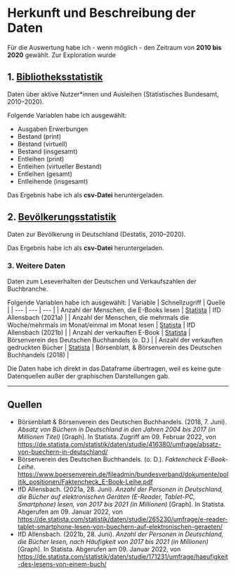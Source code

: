 # Herkunft und Beschreibung der Daten
Für die Auswertung habe ich - wenn möglich - den Zeitraum von **2010 bis 2020** gewählt. Zur Exploration wurde 
## 1. [Bibliotheksstatistik](https://www.bibliotheksstatistik.de)
Daten über aktive Nutzer*innen und Ausleihen (Statistisches Bundesamt, 2010–2020).

Folgende Variablen habe ich ausgewählt:
- Ausgaben Erwerbungen
- Bestand (print)
- Bestand (virtuell)
- Bestand (insgesamt)
- Entleihen (print)
- Entleihen (virtueller Bestand)
- Entleihen (gesamt)
- Entleihende (insgesamt)

Das Ergebnis habe ich als **csv-Datei** heruntergeladen.


## 2. [Bevölkerungsstatistik](https://www-genesis.destatis.de/genesis/online?operation=statistic&levelindex=0&levelid=1637662639240&code=12411#abreadcrumb)

Daten zur Bevölkerung in Deutschland (Destatis, 2010–2020).

Das Ergebnis habe ich als **csv-Datei** heruntergeladen.

### 3. Weitere Daten
Daten zum Leseverhalten der Deutschen und Verkaufszahlen der Buchbranche.

Folgende Variablen habe ich ausgewählt:
| Variable | Schnellzugriff | Quelle |
| --- | --- | --- |
| Anzahl der Menschen, die E-Books lesen | [Statista](https://de.statista.com/statistik/daten/studie/265230/umfrage/e-reader-tablet-smartphone-lesen-von-buechern-auf-elektronischen-geraeten/) | IfD Allensbach (2021a) |
| Anzahl der Menschen, die mehrmals die Woche/mehrmals im Monat/einmal im Monat lesen | [Statista](https://de.statista.com/statistik/daten/studie/232191/umfrage/absatz-von-e-books-in-deutschland/) | IfD Allensbach (2021b) |
| Anzahl der verkauften E-Book | [Statista](https://de.statista.com/statistik/daten/studie/232191/umfrage/absatz-von-e-books-in-deutschland/) | Börsenverein des Deutschen Buchhandels (o. D.) |
| Anzahl der verkauften gedruckten Bücher | [Statista](https://de.statista.com/statistik/daten/studie/416380/umfrage/absatz-von-buechern-in-deutschland/) | Börsenblatt, & Börsenverein des Deutschen Buchhandels (2018) |

Die Daten habe ich direkt in das Dataframe übertragen, weil es keine gute Datenquellen außer der graphischen Darstellungen gab.

---
## Quellen
- Börsenblatt & Börsenverein des Deutschen Buchhandels. (2018, 7. Juni). *Absatz von Büchern in Deutschland in den Jahren 2004 bis 2017 (in Millionen Titel)* [Graph]. In Statista. Zugriff am 09. Februar 2022, von https://de.statista.com/statistik/daten/studie/416380/umfrage/absatz-von-buechern-in-deutschland/
- Börsenverein des Deutschen Buchhandels. (o. D.). *Faktencheck E-Book-Leihe*. https://www.boersenverein.de/fileadmin/bundesverband/dokumente/politik_positionen/Faktencheck_E-Book-Leihe.pdf
- IfD Allensbach. (2021a, 28. Juni). *Anzahl der Personen in Deutschland, die Bücher auf elektronischen Geräten (E-Reader, Tablet-PC, Smartphone) lesen, von 2017 bis 2021 (in Millionen)* [Graph]. In Statista. Abgerufen am 09. Januar 2022, von https://de.statista.com/statistik/daten/studie/265230/umfrage/e-reader-tablet-smartphone-lesen-von-buechern-auf-elektronischen-geraeten/
- IfD Allensbach. (2021b, 28. Juni). *Anzahl der Personen in Deutschland, die Bücher lesen, nach Häufigkeit von 2017 bis 2021 (in Millionen)* [Graph]. In Statista. Abgerufen am 09. Januar 2022, von https://de.statista.com/statistik/daten/studie/171231/umfrage/haeufigkeit-des-lesens-von-einem-buch/

